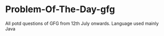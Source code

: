 # Problem-Of-The-Day-gfg
All potd questions of GFG from 12th July onwards.
Language used mainly Java
